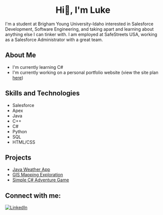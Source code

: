 <h1 style="text-align: center;">Hi👋, I'm Luke</h1>

I'm a student at Brigham Young University-Idaho interested in Salesforce Development, Software Engineering, and taking apart and learning about anything else I can tinker with. I am employed at SafeStreets USA, working as a Salesforce Administrator with a great team. 

## About Me
* I'm currently learning C#
* I'm currently working on a personal portfolio website (view the site plan [here](https://lukewellsey.github.io/portfolio/site-plan.html))

## Skills and Technologies
* Salesforce
* Apex
* Java
* C++
* C#
* Python
* SQL
* HTML/CSS

## Projects
* [Java Weather App](https://github.com/LukeWellsey/Java)
* [GIS Mapping Exploration](https://github.com/LukeWellsey/GIS)
* [Simple C# Adventure Game](https://github.com/LukeWellsey/CSharp)

## Connect with me:
[![LinkedIn](https://img.shields.io/badge/LinkedIn-0077B5?style=for-the-badge&logo=linkedin&logoColor=white)](https://www.linkedin.com/in/lukewells123/)


<!--
- 🔭 I’m currently working on ...
- 🌱 I’m currently learning ...
- 👯 I’m looking to collaborate on ...
- 🤔 I’m looking for help with ...
- 💬 Ask me about ...
- 📫 How to reach me: ...
- 😄 Pronouns: ...
- ⚡ Fun fact: ...
-->
